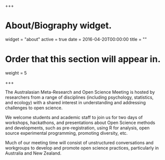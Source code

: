 +++
# About/Biography widget.
widget = "about"
active = true
date = 2016-04-20T00:00:00
title = ""

# Order that this section will appear in.
weight = 5
 
+++

The Australasian Meta-Research and Open Science Meeting is hosted by researchers from a range of disciplines (including psychology, statistics, and ecology) with a shared interest in understanding and addressing challenges to open science. 

We welcome students and academic staff to join us for two days of workshops, hackathons, and presentations about Open Science methods and developments, such as pre-registration, using R for analysis, open source experimental programming, promoting diversity, etc. 

Much of our meeting time will consist of unstructured conversations and workgroups to develop and promote open science practices, particularly in Australia and New Zealand.
